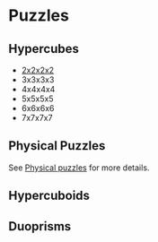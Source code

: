 # Puzzles

## Hypercubes
- [2x2x2x2](/wiki/puzzles/2x2x2x2)
- 3x3x3x3
- 4x4x4x4
- 5x5x5x5
- 6x6x6x6
- 7x7x7x7

## Physical Puzzles
See [Physical puzzles](/wiki/physical-puzzles) for more details.

## Hypercuboids

## Duoprisms


